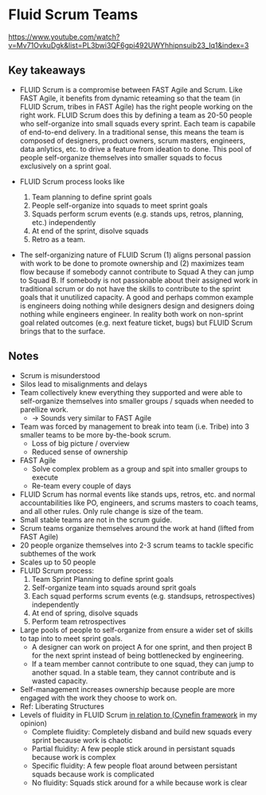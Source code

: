 # Fluid Scrum Teams

<https://www.youtube.com/watch?v=Mv71OvkuDgk&list=PL3bwi3QF6gpi492UWYhhipnsuib23_Iq1&index=3>

## Key takeaways

* FLUID Scrum is a compromise between FAST Agile and Scrum. Like FAST Agile, it benefits from dynamic reteaming so that the team (in FLUID Scrum, tribes in FAST Agile) has the right people working on the right work. FLUID Scrum does this by defining a team as 20-50 people who self-organize into small squads every sprint. Each team is capabile of end-to-end delivery. In a traditional sense, this means the team is composed of designers, product owners, scrum masters, engineers, data anlytics, etc. to drive a feature from ideation to done. This pool of people self-organize themselves into smaller squads to focus exclusively on a sprint goal.

* FLUID Scrum process looks like
  1. Team planning to define sprint goals
  2. People self-organize into squads to meet sprint goals
  3. Squads perform scrum events (e.g. stands ups, retros, planning, etc.) independently
  4. At end of the sprint, disolve squads
  5. Retro as a team.

* The self-organizing nature of FLUID Scrum (1) aligns personal passion with work to be done to promote ownership and (2) maximizes team flow because if somebody cannot contribute to Squad A they can jump to Squad B. If somebody is not passionable about their assigned work in traditional scrum or do not have the skills to contribute to the sprint goals that it unutilized capacity. A good and perhaps common example is engineers doing nothing while designers design and designers doing nothing while engineers engineer. In reality both work on non-sprint goal related outcomes (e.g. next feature ticket, bugs) but FLUID Scrum brings that to the surface.

## Notes

* Scrum is misunderstood
* Silos lead to misalignments and delays
* Team collectively knew everything they supported and were able to self-organize themselves into smaller groups / squads when needed to parellize work.
  * -> Sounds very similar to FAST Agile
* Team was forced by management to break into team (i.e. Tribe) into 3 smaller teams to be more by-the-book scrum.
  * Loss of big picture / overview
  * Reduced sense of ownership
* FAST Agile
  * Solve complex problem as a group and spit into smaller groups to execute
  * Re-team every couple of days
* FLUID Scrum has normal events like stands ups, retros, etc. and normal accountabilities like PO, engineers, and scrums masters to coach teams, and all other rules. Only rule change is size of the team.
* Small stable teams are not in the scrum guide.
* Scrum teams organize themselves around the work at hand (lifted from FAST Agile)
* 20 people organize themselves into 2-3 scrum teams to tackle specific subthemes of the work
* Scales up to 50 people
* FLUID Scrum process:
  1. Team Sprint Planning to define sprint goals
  2. Self-organize team into squads around sprit goals
  3. Each squad performs scrum events (e.g. standsups, retrospectives) independently
  4. At end of spring, disolve squads
  5. Perform team retrospectives
* Large pools of people to self-organize from ensure a wider set of skills to tap into to meet sprint goals.
  * A designer can work on project A for one sprint, and then project B for the next sprint instead of being bottlenecked by engineering.
  * If a team member cannot contribute to one squad, they can jump to another squad. In a stable team, they cannot contribute and is wasted capacity.
* Self-management increases ownership because people are more engaged with the work they choose to work on.
* Ref: Liberating Structures
* Levels of fluidity in FLUID Scrum [in relation to (Cynefin framework](https://en.wikipedia.org/wiki/Cynefin_framework) in my opinion)
  * Complete fluidity: Completely disband and build new squads every sprint because work is chaotic
  * Partial fluidity: A few people stick around in persistant squads because work is complex
  * Specific fluidity: A few people float around between persistant squads because work is complicated
  * No fluidity: Squads stick around for a while because work is clear
